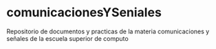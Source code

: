 # comunicacionesYSeniales
Repositorio de documentos y practicas de la materia comunicaciones y señales de la escuela superior de computo
